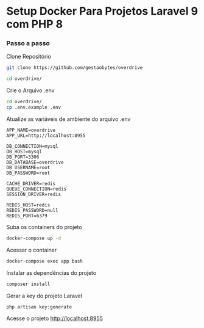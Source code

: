 # Setup Docker Para Projetos Laravel 9 com PHP 8

### Passo a passo
Clone Repositório
```sh
git clone https://github.com/gestaobytes/overdrive
```

```sh
cd overdrive/
```

Crie o Arquivo .env
```sh
cd overdrive/
cp .env.example .env
```


Atualize as variáveis de ambiente do arquivo .env
```dosini
APP_NAME=overdrive
APP_URL=http://localhost:8955

DB_CONNECTION=mysql
DB_HOST=mysql
DB_PORT=3306
DB_DATABASE=overdrive
DB_USERNAME=root
DB_PASSWORD=root

CACHE_DRIVER=redis
QUEUE_CONNECTION=redis
SESSION_DRIVER=redis

REDIS_HOST=redis
REDIS_PASSWORD=null
REDIS_PORT=6379
```


Suba os containers do projeto
```sh
docker-compose up -d
```


Acessar o container
```sh
docker-compose exec app bash
```


Instalar as dependências do projeto
```sh
composer install
```


Gerar a key do projeto Laravel
```sh
php artisan key:generate
```


Acesse o projeto
[http://localhost:8955](http://localhost:8955)
